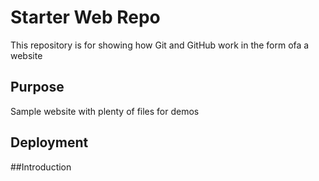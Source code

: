 # Starter Web Repo

This repository is for showing how Git and GitHub work
in the form ofa a website

## Purpose

Sample website with plenty of files for demos

## Deployment

##Introduction 

